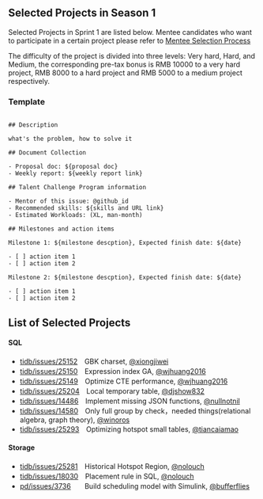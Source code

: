 ## Selected Projects in Season 1

Selected Projects in Sprint 1 are listed below. Mentee candidates who want to participate in a certain project please refer to [Mentee Selection Process](README.md#mentees)

The difficulty of the project is divided into three levels: Very hard, Hard, and Medium, the corresponding pre-tax bonus is RMB 10000 to a very hard project, RMB 8000 to a hard project and RMB 5000 to a medium project respectively. 

### Template

```

## Description

what's the problem, how to solve it

## Document Collection

- Proposal doc: ${proposal doc}
- Weekly report: ${weekly report link}

## Talent Challenge Program information

- Mentor of this issue: @github_id
- Recommended skills: ${skills and URL link}
- Estimated Workloads: (XL, man-month)

## Milestones and action items

Milestone 1: ${milestone descption}, Expected finish date: ${date}

- [ ] action item 1
- [ ] action item 2

Milestone 2: ${milestone descption}, Expected finish date: ${date}

- [ ] action item 1
- [ ] action item 2

```

## List of Selected Projects

#### SQL

* [tidb/issues/25152](https://github.com/pingcap/tidb/issues/25152)　GBK charset, [@xiongjiwei](https://github.com/xiongjiwei)
* [tidb/issues/25150](https://github.com/pingcap/tidb/issues/25150)　Expression index GA, [@wjhuang2016](https://github.com/wjhuang2016)
* [tidb/issues/25149](https://github.com/pingcap/tidb/issues/25149)　Optimize CTE performance, [@wjhuang2016](https://github.com/wjhuang2016)
* [tidb/issues/25204](https://github.com/pingcap/tidb/issues/25204)　Local temporary table, [@djshow832](https://github.com/djshow832)
* [tidb/issues/14486](https://github.com/pingcap/tidb/issues/14486)　Implement missing JSON functions, [@nullnotnil](https://github.com/nullnotnil)
* [tidb/issues/14580](https://github.com/pingcap/tidb/issues/14580)　Only full group by check，needed things(relational algebra, graph theory), [@winoros](https://github.com/winoros)
* [tidb/issues/25293](https://github.com/pingcap/tidb/issues/25293)　Optimizing hotspot small tables, [@tiancaiamao](https://github.com/tiancaiamao)

#### Storage

* [tidb/issues/25281](https://github.com/pingcap/tidb/issues/25281)　Historical Hotspot Region, [@nolouch](https://github.com/nolouch)
* [tidb/issues/18030](https://github.com/pingcap/tidb/issues/18030)　Placement rule in SQL, [@nolouch](https://github.com/nolouch)
* [pd/issues/3736](https://github.com/tikv/pd/issues/3736)　　Build scheduling model with Simulink, [@bufferflies](https://github.com/bufferflies)

